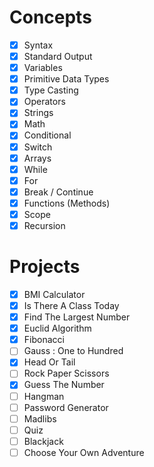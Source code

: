 
# Concepts
- [x] Syntax
- [x] Standard Output
- [x] Variables
- [x] Primitive Data Types
- [x] Type Casting
- [x] Operators
- [x] Strings
- [x] Math
- [x] Conditional
- [x] Switch
- [x] Arrays
- [x] While
- [x] For
- [x] Break / Continue 
- [x] Functions (Methods)
- [x] Scope
- [x] Recursion

# Projects
- [x] BMI Calculator
- [x] Is There A Class Today 
- [x] Find The Largest Number 
- [x] Euclid Algorithm 
- [x] Fibonacci
- [ ] Gauss : One to Hundred
- [x] Head Or Tail
- [ ] Rock Paper Scissors
- [x] Guess The Number
- [ ] Hangman
- [ ] Password Generator
- [ ] Madlibs
- [ ] Quiz
- [ ] Blackjack
- [ ] Choose Your Own Adventure
